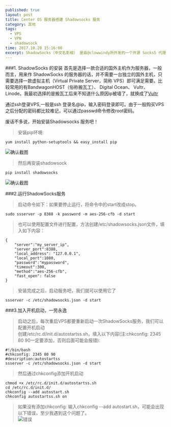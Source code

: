 ```yaml
---
published: true
layout: post
title: Center OS 服务器搭建 Shadowsocks 服务
category: 其他
tags: 
  - VPS
  - VPN
  - shadowsock
time: 2017.10.20 15:16:00
excerpt: ShadowSocks（中文名影梭） 是由@clowwindy所开发的一个开源 Socks5 代理。在国内，由于GFW的存在，更多的使用者用它来上网。下面来记录一下在Center OS服务器上搭建Shadowsocks 服务的过程
---
```

###1. ShadowSocks 的安装
首先是选择一款合适的国外主机作为服务器，一般而言，用来作 ShadowSocks 的服务器的话，并不需要一台独立的国外主机，只需要选择一款虚拟主机（Virtual Private Server，简称 VPS）即可满足需要。比较常用的有BandwagonHOST（俗称搬瓦工）、 Digital Ocean、 Vultr、Linode。我最初选择的是搬瓦工后来不知道什么原因ip被墙了，就换成了[Vultr](https://www.vultr.com/?ref=7229048)

通过ssh登录VPS,一般是ssh 登录名@ip，输入密码登录即可。由于一般购买VPS之后分配的密码都比较难记，可以通过passwd命令修改root密码。

废话不多说，开始安装Shadowsocks 服务吧！   
> 安装pip环境:  

```
yum install python-setuptools && easy_install pip    
```

![确认截图](http://llyangblog.cn/img/20171020P1.png)

> 然后再安装shadowsock   

```
pip install shadowsocks    
```   

![确认截图](http://llyangblog.cn/img/20171020P1.png)

###2.运行ShadowSocks服务
> 启动命令如下：如果要停止运行，将命令中的start改成stop。

````
sudo ssserver -p 8388 -k password -m aes-256-cfb -d start
````   

> 也可以使用配置文件进行配置，方法创建/etc/shadowsocks.json文件，填入如下内容： 

````   
{
    "server":"my_server_ip",
    "server_port":8388,
    "local_address": "127.0.0.1",
    "local_port":1080,
    "password":"mypassword",
    "timeout":300,
    "method":"aes-256-cfb",
    "fast_open": false
}
````
> 安装完成之后，启动服务吧，我们就可以使用它了

````
ssserver -c /etc/shadowsocks.json -d start
```` 

###3.加入开机启动，一劳永逸
> 启动之后，每次重启VPS都要重新启动一次ShadowSocks服务，我们可以配置开机启动   
> 创建/etc/rc.d/init.d/autostartss.sh，填入以下内容(注:chkconfig: 2345 80 90一定要添加，否则后面可能会报错):

````
#!/bin/bash
#chkconfig: 2345 80 90
#description:autostartss
ssserver -c /etc/shadowsocks.json -d start
````
> 然后通过chkconfig添加开机启动

````
chmod +x /etc/rc.d/init.d/autostartss.sh
cd /etc/rc.d/init.d/
chkconfig --add autostart.sh
chkconfig autostartss.sh on
````
> 如果没有添加chkconfig: 输入chkconfig --add autostart.sh，可能会出现以下错误，至少我遇到这个问题了。   
![错误](http://llyangblog.cn/img/20171020P1.png)
